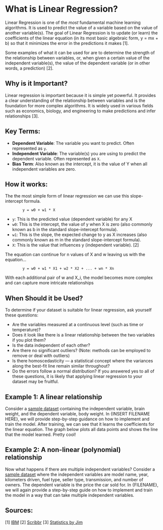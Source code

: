 # What is Linear Regression?

Linear Regression is one of the *most* fundamental machine learning algorithms. It is used to predict the value of a variable based on the value of another variable(s). The goal of Linear Regression is to update (or learn) the coefficients of the linear equation (in its most basic algebraic form, y = mx + b) so that it minimizes the error in the predictions it makes [1].

Some examples of what it can be used for are to determine the strength of the relationship between variables, or, when given a certain value of the independent variable(s), the value of the dependent variable (or in other words, a prediction) [2].

## Why is it Important?

Linear regression is important because it is simple yet powerful. It provides a clear understanding of the relationship between variables and is the foundation for more complex algorithms. It is widely used in various fields such as economics, biology, and engineering to make predictions and infer relationships [3].

## Key Terms:
- **Dependent Variable**: The variable you want to predict. Often represented as `y`.
- **Independent Variable**: The variable(s) you are using to predict the dependent variable. Often represented as `X`.
- **Bias Term**: Also known as the intercept, it is the value of Y when all independent variables are zero.

## How it works:

The the most simple form of linear regression we can use this slope-intercept formula.

            y = w0 + w1 * X

* `y`: This is the predicted value (dependent variable) for any X
* `w0`: This is the intercept, the value of y when X is zero (also commonly known as b in the standard slope-intercept formula).
* `w1`: This is the slope, the expected change to y as X increases (also commonly known as m in the standard slope-intercept formula).
* `X`: This is the value that influences y (independent variable). [2]

The equation can continue for n values of X and w leaving us with the equation...

            y = w0 + w1 * X1 + w2 * X2 + ... + wn * Xn

With each additional pair of w and X_i, the model becomes more complex and can capture more intricate relationships

## When Should it be Used?

To determine if your dataset is suitable for linear regression, ask yourself these questions:
* Are the variables measured at a continuous level (such as time or temperature)?
* Does it look like there is a linear relationship between the two variables if you plot them?
* Is the data independent of each other?
* Are there no significant outliers? (Note: methods can be employed to remove or deal with outliers)
* Is there homoscedasticity — a statistical concept where the variances along the best-fit line remain similar throughout?
* Do the errors follow a normal distribution?
If you answered yes to all of these questions, it is likely that applying linear regression to your dataset may be fruitful.
 

## Example 1: A linear relationship

Consider a [sample dataset](https://people.sc.fsu.edu/~jburkardt/datasets/regression/x01.txt) containing the independent variable, brain weight, and the dependent variable, body weight. In {INSERT FILENAME HERE}, we will provide step-by-step guidance on how to implement and train the model. After training, we can see that it learns the coefficients for the linear equation. The graph below plots all data points and shows the line that the model learned. Pretty cool!

## Example 2: A non-linear (polynomial) relationship

Now what happens if there are multiple independent variables? Consider a [sample dataset](https://www.kaggle.com/datasets/nehalbirla/vehicle-dataset-from-cardekho) where the independent variables are model name, year, kilometers driven, fuel type, seller type, transmission, and number of owners. The dependent variable is the price the car sold for. In {FILENAME}, we will again provide a step-by-step guide on how to implement and train the model in a way that can take multiple independent variables.


## Sources:
[1] [IBM](https://www.ibm.com/topics/linear-regression#:~:text=the%20next%20step-,What%20is%20linear%20regression%3F,is%20called%20the%20independent%20variable.)
[2] [Scribbr](https://www.scribbr.com/statistics/simple-linear-regression/)
[3] [Statistics by Jim](https://statisticsbyjim.com/regression/linear-regression/)